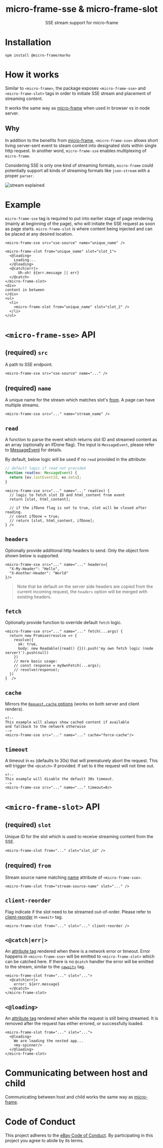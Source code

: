 <h1 align="center">
  <!-- Logo -->
  <br/>
  micro-frame-sse & micro-frame-slot
	<br/>
</h1>

<p align="center">
  SSE stream support for micro-frame
</p>

# Installation

```console
npm install @micro-frame/marko
```

# How it works

Similar to `<micro-frame>`, the package exposes `<micro-frame-sse>` and `<micro-frame-slot>` tags in order to initiate SSE stream and placement of streaming content.

It works the same way as [micro-frame](../../../README.md) when used in browser vs in node server.

## Why

In addition to the benefits from [micro-frame](../../../README.md), `<micro-frame-sse>` allows short living server-sent event to steam content into designated slots within single http request. In another word, `micro-frame-sse` enables multiplexing of `micro-frame`.

Considering SSE is only one kind of streaming formats, `micro-frame` could potentially support all kinds of streaming formats like `json-stream` with a proper `parser`.

![stream explained](stream_explained.jpg)

# Example

`micro-frame-sse` tag is required to put into earlier stage of page rendering (mainly at beginning of the page), who will initiate the SSE request as soon as page starts. `micro-frame-slot` is where content being injected and can be placed at any desired location.

```marko
<micro-frame-sse src="sse-source" name="unique_name" />

<micro-frame-slot from="unique_name" slot="slot_1">
  <@loading>
    Loading...
  </@loading>
  <@catch|err|>
      Uh-oh! ${err.message || err}
  </@catch>
</micro-frame-slot>
<div>
content in between
</div>
<ul>
  <li>
    <micro-frame-slot from="unique_name" slot="slot_2" />
  </li>
</ul>
```

# `<micro-frame-sse>` API

## (required) `src`

A path to SSE endpoint.

```marko
<micro-frame-sse src="sse-source" name="..." />
```

## (required) `name`

A unique name for the stream which matches slot's [from](#required-from). A page can have multiple streams.

```marko
<micro-frame-sse src="..." name="stream_name" />
```

## `read`

A function to parse the event which returns slot ID and streamed content as an array (optionally an ifDone flag). The input is `MessageEvent`, please refer to [MessageEvent](https://developer.mozilla.org/en-US/docs/Web/API/EventSource/message_event#event_properties) for details.

By default, below logic will be used if no `read` provided in the attribute:

```typescript
// default logic if read not provided
function read(ev: MessageEvent) {
  return [ev.lastEventId, ev.data];
}
```

```marko
<micro-frame-sse src="..." name="..." read(ev) {
  // logic to fetch slot ID and html_content from event
  return [slot, html_content];

  // if the ifDone flag is set to true, slot will be closed after reading.
  // const ifDone = true;
  // return [slot, html_content, ifDone];
} />
```

## `headers`

Optionally provide additional http headers to send. Only the object form shown below is supported.

```marko
<micro-frame-sse src="..." name="..." headers={
  "X-My-Header": "Hello",
  "X-Another-Header": "World"
}/>
```

> Note that be default on the server side headers are copied from the current incoming request, the `headers` option will be merged with existing headers.

## `fetch`

Optionally provide function to override default `fetch` logic.

```marko
<micro-frame-sse src="..." name="..." fetch(...args) {
  return new Promise(resolve => {
    resolve({
      ok: true,
      body: new Readable({read() {}}).push('my own fetch logic (node server)').push(null)
    })
    // more basic usage:
    // const response = myOwnFetch(...args);
    // resolve(response);
  })
}  />
```

## `cache`

Mirrors the [`Request.cache` options](https://developer.mozilla.org/en-US/docs/Web/API/Request/cache) (works on both server and client renders).

```marko
<!--
This example will always show cached content if available
and fallback to the network otherwise
-->
<micro-frame-sse src="..." name="..." cache="force-cache"/>
```

## `timeout`

A timeout in `ms` (defaults to 30s) that will prematurely abort the request. This will trigger the `<@catch>` if provided.
If set to `0` the request will not time out.

```marko
<!--
This example will disable the default 30s timeout.
-->
<micro-frame-sse src="..." name="..." timeout=0/>
```

# `<micro-frame-slot>` API

## (required) `slot`

Unique ID for the slot which is used to receive streaming content from the SSE.

```marko
<micro-frame-slot from="..." slot="slot_id" />
```

## (required) `from`

Stream source name matching [name](#required-name) attribute of `<micro-frame-sse>`.

```marko
<micro-frame-slot from="stream-source-name" slot="..." />
```

## `client-reorder`

Flag indicate if the slot need to be streamed out-of-order. Please refer to [client-reorder](https://markojs.com/docs/core-tags/#await) in `<await>` tag.

```marko
<micro-frame-slot from="..." slot="..." client-reorder />
```

## `<@catch|err|>`

An [attribute tag](https://markojs.com/docs/syntax/#attribute-tag) rendered when there is a network error or timeout.
Error happens in `<micro-frame-sse>` will be emitted to `<micro-frame-slot>` which can be catched here.
If there is no `@catch` handler the error will be emitted to the stream, similar to the [`<await>`](https://markojs.com/docs/core-tags/#await) tag.

```marko
<micro-frame-slot from="..." slot="...">
  <@catch|err|>
    error: ${err.message}
  </@catch>
</micro-frame-slot>
```

## `<@loading>`

An [attribute tag](https://markojs.com/docs/syntax/#attribute-tag) rendered when while the request is still being streamed.
It is removed after the request has either errored, or successfully loaded.

```marko
<micro-frame-slot from="..." slot="...">
  <@loading>
    We are loading the nested app...
    <my-spinner/>
  </@loading>
</micro-frame-slot>
```

# Communicating between host and child

Communicating between host and child works the same way as [micro-frame](../../../README.md).

# Code of Conduct

This project adheres to the [eBay Code of Conduct](./.github/CODE_OF_CONDUCT.md). By participating in this project you agree to abide by its terms.
